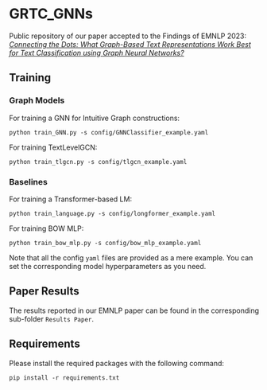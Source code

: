 # GRTC_GNNs
Public repository of our paper accepted to the Findings of EMNLP 2023: [*Connecting the Dots: What Graph-Based Text Representations Work Best for Text Classification using Graph Neural Networks?*](https://aclanthology.org/2023.findings-emnlp.600/)


## Training 
### Graph Models
For training a GNN for Intuitive Graph constructions:
```
python train_GNN.py -s config/GNNClassifier_example.yaml
```
For training TextLevelGCN:
```
python train_tlgcn.py -s config/tlgcn_example.yaml
```
### Baselines 
For training a Transformer-based LM:
```
python train_language.py -s config/longformer_example.yaml
```
For training BOW MLP:
```
python train_bow_mlp.py -s config/bow_mlp_example.yaml
```
Note that all the config ```yaml``` files are provided as a mere example. You can set the corresponding model hyperparameters as you need.   

## Paper Results
The results reported in our EMNLP paper can be found in the corresponding sub-folder ```Results Paper```.

## Requirements
Please install the required packages with the following command:
```
pip install -r requirements.txt
```
